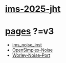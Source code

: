 # [ims-2025-jht](https://github.com/jht9629-nyu/ims-2025-jht.git)

# [pages](https://jht9629-nyu.github.io/ims-2025-jht/) ?=v3

- [ims_noise_inst](wk01-noise/ims_noise_inst)
- [OpenSimplex-Noise](wk01-noise/OpenSimplex-Noise)
- [Worley-Noise-Port](wk01-noise/Worley-Noise-Port)
